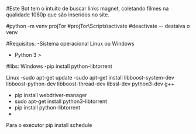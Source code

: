 #Este Bot tem o intuito de buscar links magnet, coletando filmes na qualidade 1080p que são inseridos no site.


#python -m venv projTor
#projTor\Scripts\activate
#deactivate  -- destaiva o venv


#Requisitos:
-Sistema operacional Linux ou Windows
- Python 3 >

#libs:
Windows
-pip install python-libtorrent

Linux
-sudo apt-get update
-sudo apt-get install libboost-system-dev libboost-python-dev libboost-thread-dev libssl-dev python3-dev g++
- pip install webdriver-manager
- sudo apt-get install python3-libtorrent
- pip install python-libtorrent
- 
Para o executor
pip install schedule

